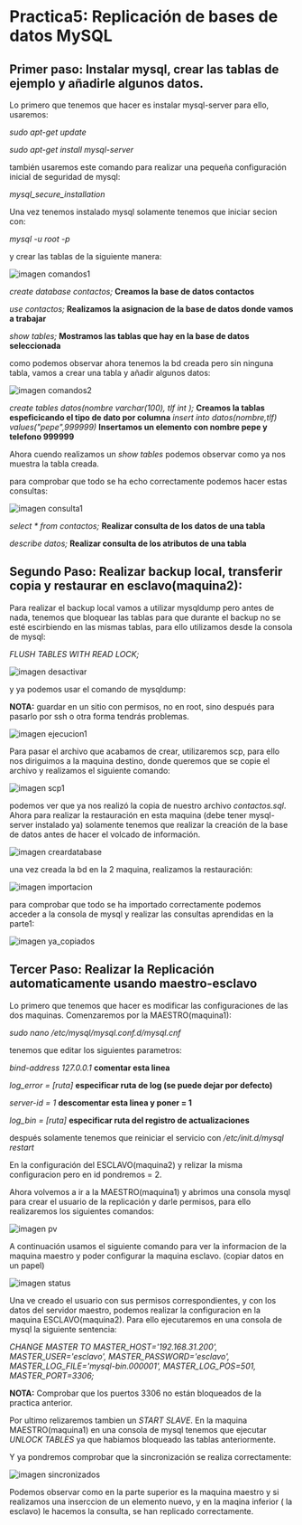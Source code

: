 # Practica5: Replicación de bases de datos MySQL


## Primer paso: Instalar mysql, crear las tablas de ejemplo y añadirle algunos datos.


Lo primero que tenemos que hacer es instalar mysql-server para ello, usaremos:

*sudo apt-get update*

*sudo apt-get install mysql-server*

también usaremos este comando para realizar una pequeña configuración inicial de seguridad de mysql:

*mysql_secure_installation*


Una vez tenemos instalado mysql solamente tenemos que iniciar secion con:

*mysql -u root -p*

y crear las tablas de la siguiente manera:

![imagen comandos1](https://github.com/adritec96/sw2018/blob/master/p5/capturas/comandos1.png)

*create database contactos;*   **Creamos la base de datos contactos**

*use contactos;* 	**Realizamos la asignacion de la base de datos donde vamos a trabajar**

*show tables;*		**Mostramos las tablas que hay en la base de datos seleccionada**


como podemos observar ahora tenemos la bd creada pero sin ninguna tabla, vamos a crear una tabla y añadir algunos datos:

![imagen comandos2](https://github.com/adritec96/sw2018/blob/master/p5/capturas/comandos2.png)

*create tables datos(nombre varchar(100), tlf int );*   **Creamos la tablas espeficicando el tipo de dato por columna**
*insert into datos(nombre,tlf) values("pepe",999999)*   **Insertamos un elemento con nombre pepe y telefono 999999**

Ahora cuendo realizamos un *show tables* podemos observar como ya nos muestra la tabla creada.


para comprobar que todo se ha echo correctamente podemos hacer estas consultas:

![imagen consulta1](https://github.com/adritec96/sw2018/blob/master/p5/capturas/consulta1.png)

*select \* from contactos;*		**Realizar consulta de los datos de una tabla**

*describe datos;*				**Realizar consulta de los atributos de una tabla** 


## Segundo Paso: Realizar backup local, transferir copia y restaurar en esclavo(maquina2):

Para realizar el backup local vamos a utilizar mysqldump pero antes de nada, tenemos que bloquear las tablas para que durante el backup no se esté escirbiendo en las mismas tablas, para ello utilizamos desde la consola de mysql:

 *FLUSH TABLES WITH READ LOCK;* 

![imagen desactivar](https://github.com/adritec96/sw2018/blob/master/p5/capturas/desactivar.png)

y ya podemos usar el comando de mysqldump:

**NOTA:** guardar en un sitio con permisos, no en root, sino después para pasarlo por ssh o otra forma tendrás problemas.


![imagen ejecucion1](https://github.com/adritec96/sw2018/blob/master/p5/capturas/ejecucion1.png)


Para pasar el archivo que acabamos de crear, utilizaremos scp, para ello nos diriguimos a la maquina destino, donde queremos que se copie el archivo y realizamos el siguiente comando:

![imagen scp1](https://github.com/adritec96/sw2018/blob/master/p5/capturas/scp1.png)

podemos ver que ya nos realizó la copia de nuestro archivo *contactos.sql*. Ahora para realizar la restauración en esta maquina (debe tener mysql-server instalado ya) solamente tenemos que realizar la creación de la base de datos antes de hacer el volcado de información.

![imagen creardatabase](https://github.com/adritec96/sw2018/blob/master/p5/capturas/creardatabase.png)

una vez creada la bd en la 2 maquina, realizamos la restauración:

![imagen importacion](https://github.com/adritec96/sw2018/blob/master/p5/capturas/importacion.png)

para comprobar que todo se ha importado correctamente podemos acceder a la consola de mysql y realizar las consultas aprendidas en la parte1:

![imagen ya_copiados](https://github.com/adritec96/sw2018/blob/master/p5/capturas/ya_copiados.png)


## Tercer Paso: Realizar la Replicación automaticamente usando maestro-esclavo

Lo primero que tenemos que hacer es modificar las configuraciones de las dos maquinas. Comenzaremos por la MAESTRO(maquina1):

*sudo nano /etc/mysql/mysql.conf.d/mysql.cnf*

tenemos que editar los siguientes parametros:

*bind-address 127.0.0.1*  **comentar esta linea**

*log_error = [ruta]*      **especificar ruta de log (se puede dejar por defecto)**

*server-id = 1* 			**descomentar esta linea y poner  = 1**

*log_bin = [ruta]* 			**especificar ruta del registro de actualizaciones**

después solamente tenemos que reiniciar el servicio con */etc/init.d/mysql restart*

En la configuración del ESCLAVO(maquina2) y relizar la misma configuracion pero en id pondremos = 2.


Ahora volvemos a ir a la MAESTRO(maquina1) y abrimos una consola mysql para crear el usuario de la replicación y darle permisos, para ello realizaremos los siguientes comandos:

![imagen pv](https://github.com/adritec96/sw2018/blob/master/p5/capturas/pv.png)

A continuación usamos el siguiente comando para ver la informacion de la maquina maestro y poder configurar la maquina esclavo. (copiar datos en un papel)

![imagen status](https://github.com/adritec96/sw2018/blob/master/p5/capturas/status.png)

Una ve creado el usuario con sus permisos correspondientes, y con los datos del servidor maestro, podemos realizar la configuracion en la maquina ESCLAVO(maquina2). Para ello ejecutaremos en una consola de mysql la siguiente sentencia:

*CHANGE MASTER TO MASTER_HOST='192.168.31.200',*
*MASTER_USER='esclavo', MASTER_PASSWORD='esclavo',*
*MASTER_LOG_FILE='mysql-bin.000001', MASTER_LOG_POS=501,*
*MASTER_PORT=3306;*

**NOTA:** Comprobar que los puertos 3306 no están bloqueados de la practica anterior.

Por ultimo relizaremos tambien un *START SLAVE*. En la maquina MAESTRO(maquina1) en una consola de mysql tenemos que ejecutar *UNLOCK TABLES* ya que habiamos bloqueado las tablas anteriormente.


Y ya pondremos comprobar que la sincronización se realiza correctamente:

![imagen sincronizados](https://github.com/adritec96/sw2018/blob/master/p5/capturas/sincronizados.png)


Podemos observar como en la parte superior es la maquina maestro y si realizamos una inserccion de un elemento nuevo, y en la maqina inferior ( la esclavo) le hacemos la consulta, se han replicado correctamente.
